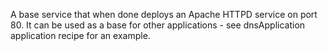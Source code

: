 A base service that when done deploys an Apache HTTPD service on port 80.
It can be used as a base for other applications - see dnsApplication application recipe for
an example.